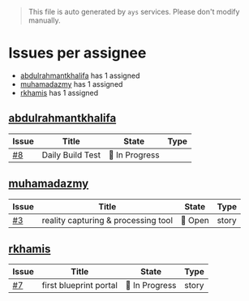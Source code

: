 > This file is auto generated by `ays` services. Please don't modify manually.

# Issues per assignee
- [abdulrahmantkhalifa](#abdulrahmantkhalifa) has 1 assigned
- [muhamadazmy](#muhamadazmy) has 1 assigned
- [rkhamis](#rkhamis) has 1 assigned



## [abdulrahmantkhalifa](https://github.com/abdulrahmantkhalifa)

|Issue|Title|State|Type|
|-----|-----|-----|----|
|[#8](https://github.com/jumpscale/home/issues/8)|Daily Build Test|:large_blue_circle: In Progress||


## [muhamadazmy](https://github.com/muhamadazmy)

|Issue|Title|State|Type|
|-----|-----|-----|----|
|[#3](https://github.com/jumpscale/home/issues/3)|reality capturing & processing tool|:red_circle: Open|story|


## [rkhamis](https://github.com/rkhamis)

|Issue|Title|State|Type|
|-----|-----|-----|----|
|[#7](https://github.com/jumpscale/home/issues/7)|first blueprint portal|:large_blue_circle: In Progress|story|

